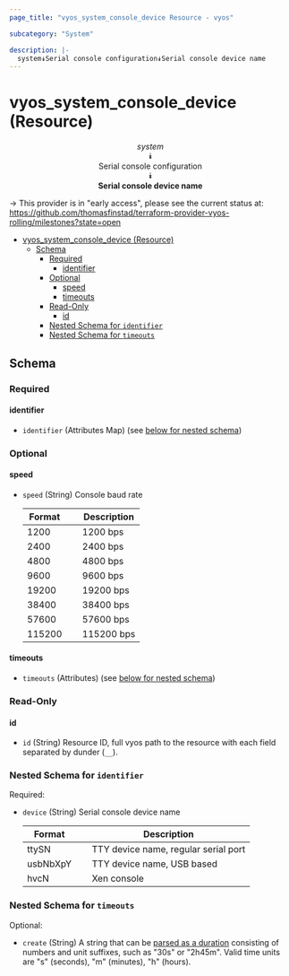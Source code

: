 ```yaml
---
page_title: "vyos_system_console_device Resource - vyos"

subcategory: "System"

description: |-
  system⯯Serial console configuration⯯Serial console device name
---
```


# vyos_system_console_device (Resource)
<center>

*system*  
⯯  
Serial console configuration  
⯯  
**Serial console device name**


</center>

-> This provider is in "early access", please see the current status at: https://github.com/thomasfinstad/terraform-provider-vyos-rolling/milestones?state=open

<!--TOC-->

- [vyos_system_console_device (Resource)](#vyos_system_console_device-resource)
  - [Schema](#schema)
    - [Required](#required)
      - [identifier](#identifier)
    - [Optional](#optional)
      - [speed](#speed)
      - [timeouts](#timeouts)
    - [Read-Only](#read-only)
      - [id](#id)
    - [Nested Schema for `identifier`](#nested-schema-for-identifier)
    - [Nested Schema for `timeouts`](#nested-schema-for-timeouts)

<!--TOC-->

<!-- schema generated by tfplugindocs -->
## Schema

### Required

#### identifier
- `identifier` (Attributes Map) (see [below for nested schema](#nestedatt--identifier))

### Optional

#### speed
- `speed` (String) Console baud rate

    |  Format  &emsp;|  Description  |
    |----------|---------------|
    |  1200    &emsp;|  1200 bps     |
    |  2400    &emsp;|  2400 bps     |
    |  4800    &emsp;|  4800 bps     |
    |  9600    &emsp;|  9600 bps     |
    |  19200   &emsp;|  19200 bps    |
    |  38400   &emsp;|  38400 bps    |
    |  57600   &emsp;|  57600 bps    |
    |  115200  &emsp;|  115200 bps   |
#### timeouts
- `timeouts` (Attributes) (see [below for nested schema](#nestedatt--timeouts))

### Read-Only

#### id
- `id` (String) Resource ID, full vyos path to the resource with each field separated by dunder (`__`).

<a id="nestedatt--identifier"></a>
### Nested Schema for `identifier`

Required:

- `device` (String) Serial console device name

    |  Format    &emsp;|  Description                           |
    |------------|----------------------------------------|
    |  ttySN     &emsp;|  TTY device name, regular serial port  |
    |  usbNbXpY  &emsp;|  TTY device name, USB based            |
    |  hvcN      &emsp;|  Xen console                           |


<a id="nestedatt--timeouts"></a>
### Nested Schema for `timeouts`

Optional:

- `create` (String) A string that can be [parsed as a duration](https://pkg.go.dev/time#ParseDuration) consisting of numbers and unit suffixes, such as &#34;30s&#34; or &#34;2h45m&#34;. Valid time units are &#34;s&#34; (seconds), &#34;m&#34; (minutes), &#34;h&#34; (hours).
